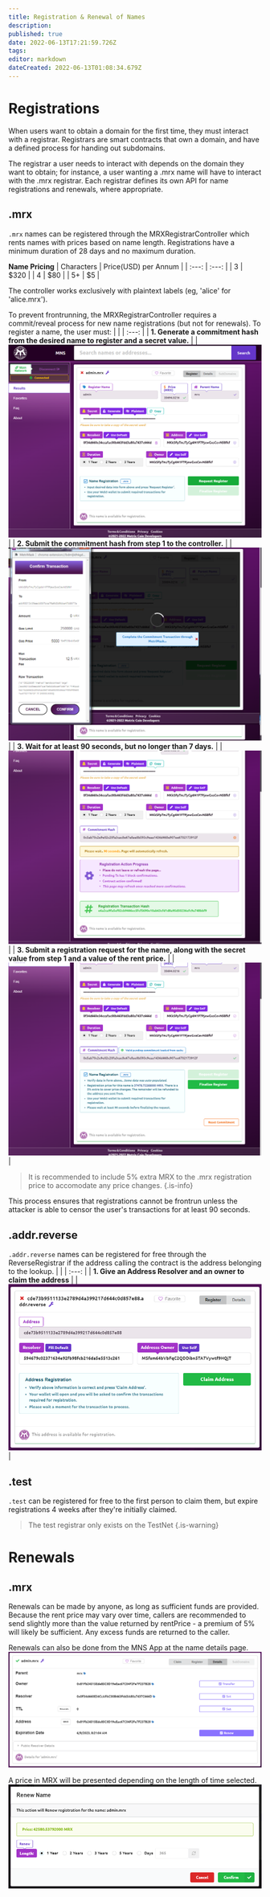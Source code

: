 ```yaml
---
title: Registration & Renewal of Names
description: 
published: true
date: 2022-06-13T17:21:59.726Z
tags: 
editor: markdown
dateCreated: 2022-06-13T01:08:34.679Z
---
```


# Registrations
When users want to obtain a domain for the first time, they must interact with a registrar. Registrars are smart contracts that own a domain, and have a defined process for handing out subdomains. 

The registrar a user needs to interact with depends on the domain they want to obtain; for instance, a user wanting a .mrx name will have to interact with the .mrx registrar. Each registrar defines its own API for name registrations and renewals, where appropriate.

## .mrx
``.mrx`` names can be registered through the MRXRegistrarController which rents names with prices based on name length.
Registrations have a minimum duration of 28 days and no maximum duration.

**Name Pricing**
| Characters | Price(USD) per Annum |
| :---: | :---: |
| 3 | $320 |
| 4 | $80 |
| 5+ | $5 |

The controller works exclusively with plaintext labels (eg, 'alice' for 'alice.mrx').

To prevent frontrunning, the MRXRegistrarController requires a commit/reveal process for new name registrations (but not for renewals). To register a name, the user must:
| |
| :---: |
| **1. Generate a commitment hash from the desired name to register and a secret value.** |
| ![005_app_register_form_data.png](/005_app_register_form_data.png) |
| **2. Submit the commitment hash from step 1 to the controller.** |
| ![006_app_register_submit_metrimask.png](/006_app_register_submit_metrimask.png) |
| **3. Wait for at least 90 seconds, but no longer than 7 days.** |
| ![009_app_register_processing.png](/009_app_register_processing.png) |
| **3. Submit a registration request for the name, along with the secret value from step 1 and a value of the rent price.** |
| ![016_app_register_final.png](/016_app_register_final.png) | 
> It is recommended to include 5% extra MRX to the .mrx registration price to accomodate any price changes.
{.is-info}


This process ensures that registrations cannot be frontrun unless the attacker is able to censor the user's transactions for at least 90 seconds.
## .addr.reverse
``.addr.reverse`` names can be registered for free through the ReverseRegistrar if the address calling the contract is the address belonging to the lookup.
| |
| :---: |
| **1. Give an Address Resolver and an owner to claim the address** |
| ![register-reverse.png](/register-reverse.png) |

## .test
``.test`` can be registered for free to the first person to claim them, but expire registrations 4 weeks after they're initially claimed.
> The test registrar only exists on the TestNet
{.is-warning}


# Renewals

## .mrx 
Renewals can be made by anyone, as long as sufficient funds are provided. Because the rent price may vary over time, callers are recommended to send slightly more than the value returned by rentPrice - a premium of 5% will likely be sufficient. Any excess funds are returned to the caller.

Renewals can also be done from the MNS App at the name details page.
![renew-selected.png](/renew-selected.png)

A price in MRX will be presented depending on the length of time selected.
![renew-modal.png](/renew-modal.png)
